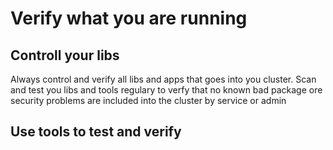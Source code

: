 # Verify what you are running

## Controll your libs 
Always control and verify all libs and apps that goes into you cluster. Scan and test you libs and tools regulary to verfy that no known bad package ore security problems are included into the cluster by service or admin

## Use tools to test and verify 


 